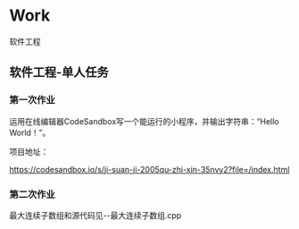 # Work
软件工程
## 软件工程-单人任务
### 第一次作业
运用在线编辑器CodeSandbox写一个能运行的小程序，并输出字符串：“Hello World！”。

项目地址：

https://codesandbox.io/s/ji-suan-ji-2005qu-zhi-xin-35nvy2?file=/index.html
### 第二次作业
最大连续子数组和源代码见--最大连续子数组.cpp
